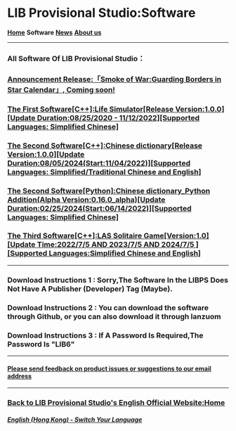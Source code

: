 # LIB Provisional Studio:Software
**[Home](index)** **Software** **[News](News)** **[About us](About_us)**

------------

### All Software Of LIB Provisional Studio：
### [Announcement Release:「Smoke of War:Guarding Borders in Star Calendar」, Coming soon!](SW-GBSC)
### [The First Software[C++]:Life Simulator[Release Version:1.0.0][Update Duration:08/25/2020 - 11/12/2022][Supported Languages: Simplified Chinese]](Life_Simulator)
### [The Second Software[C++]:Chinese dictionary[Release Version:1.0.0][Update Duration:08/05/2024(Start:11/04/2022)][Supported Languages: Simplified/Traditional Chinese and English]](https://libps.github.io/en-hk/Chinese_dictionary)
### [The Second Software[Python]:Chinese dictionary_Python Addition(Alpha Version:0.16.0_alpha)[Update Duration:02/25/2024(Start:06/14/2022)][Supported Languages: Simplified Chinese]](https://libps.github.io/en-hk/Chinese_dictionary_Python)
### [The Third Software[C++]:LAS Solitaire Game[Version:1.0][Update Time:2022/7/5 AND 2023/7/5 AND 2024/7/5 ][Supported Languages:Simplified Chinese and English]](https://libps.github.io/en-hk/School_card_game)
------------

### Download Instructions 1 : Sorry,The Software In the LIBPS Does Not Have A Publisher (Developer) Tag (Maybe).
### Download Instructions 2 : You can download the software through Github, or you can also download it through lanzuom
### Download Instructions 3 : If A Password Is Required,The Password Is "LIB6"
------------
#### [Please send feedback on product issues or suggestions to our email address](mailto:LIB_Provisional_Studio@outlook.com)
------------
### [Back to LIB Provisional Studio's English Official Website:Home](index)
##### [English (Hong Kong) - Switch Your Language](https://libps.github.io/index)
